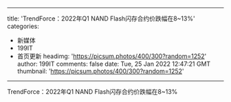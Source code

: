 
---
title: 'TrendForce：2022年Q1 NAND Flash闪存合约价跌幅在8~13%'
categories: 
 - 新媒体
 - 199IT
 - 首页更新
headimg: 'https://picsum.photos/400/300?random=1252'
author: 199IT
comments: false
date: Tue, 25 Jan 2022 12:47:21 GMT
thumbnail: 'https://picsum.photos/400/300?random=1252'
---

<div>   
TrendForce：2022年Q1 NAND Flash闪存合约价跌幅在8~13%  
</div>
            